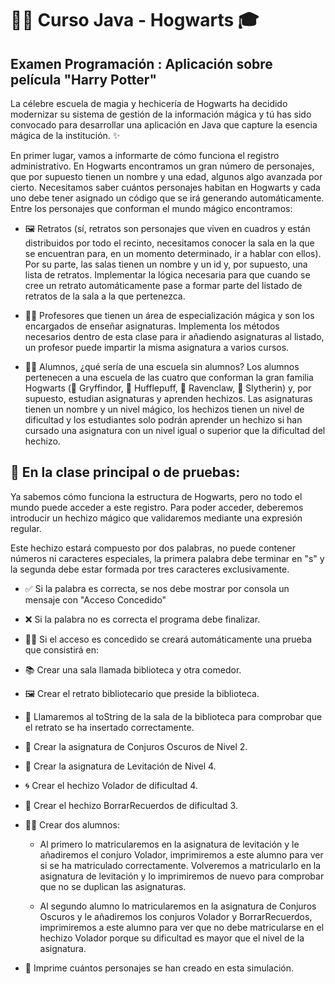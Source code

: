 # 🧙‍♂️ Curso Java - Hogwarts 🎓

## Examen Programación : Aplicación sobre película "Harry Potter"

La célebre escuela de magia y hechicería de Hogwarts ha decidido modernizar su sistema de gestión de la información mágica y tú has sido convocado para desarrollar una aplicación en Java que capture la esencia mágica de la institución. ✨

En primer lugar, vamos a informarte de cómo funciona el registro administrativo. En Hogwarts encontramos un gran número de personajes, que por supuesto tienen un nombre y una edad, algunos algo avanzada por cierto. Necesitamos saber cuántos personajes habitan en Hogwarts y cada uno debe tener asignado un código que se irá generando automáticamente. Entre los personajes que conforman el mundo mágico encontramos:

- 🖼️ Retratos (sí, retratos son personajes que viven en cuadros y están distribuidos por todo el recinto, necesitamos conocer la sala en la que se encuentran para, en un momento determinado, ir a hablar con ellos). Por su parte, las salas tienen un nombre y un id y, por supuesto, una lista de retratos.
Implementar la lógica necesaria para que cuando se cree un retrato automáticamente pase a formar parte del listado de retratos de la sala a la que pertenezca.

- 🧑‍🏫 Profesores que tienen un área de especialización mágica y son los encargados de enseñar asignaturas.
Implementa los métodos necesarios dentro de esta clase para ir añadiendo asignaturas al listado, un profesor puede impartir la misma asignatura a varios cursos.

- 🧑‍🎓 Alumnos, ¿qué sería de una escuela sin alumnos?
Los alumnos pertenecen a una escuela de las cuatro que conforman la gran familia Hogwarts (🦁 Gryffindor, 🦡 Hufflepuff, 🦅 Ravenclaw, 🐍 Slytherin) y, por supuesto, estudian asignaturas y aprenden hechizos.
Las asignaturas tienen un nombre y un nivel mágico, los hechizos tienen un nivel de dificultad y los estudiantes solo podrán aprender un hechizo si han cursado una asignatura con un nivel igual o superior que la dificultad del hechizo.

## 🧪 En la clase principal o de pruebas:
Ya sabemos cómo funciona la estructura de Hogwarts, pero no todo el mundo puede acceder a este registro. Para poder acceder, deberemos introducir un hechizo mágico que validaremos mediante una expresión regular.

Este hechizo estará compuesto por dos palabras, no puede contener números ni caracteres especiales, la primera palabra debe terminar en "s" y la segunda debe estar formada por tres caracteres exclusivamente.

- ✅ Si la palabra es correcta, se nos debe mostrar por consola un mensaje con "Acceso Concedido"

- ❌ Si la palabra no es correcta el programa debe finalizar.

- 🧙‍♀️ Si el acceso es concedido se creará automáticamente una prueba que consistirá en:

- 📚 Crear una sala llamada biblioteca y otra comedor.

- 🖼️ Crear el retrato bibliotecario que preside la biblioteca.

- 🧾 Llamaremos al toString de la sala de la biblioteca para comprobar que el retrato se ha insertado correctamente.

- 📘 Crear la asignatura de Conjuros Oscuros de Nivel 2.

- 📗 Crear la asignatura de Levitación de Nivel 4.

- 🌀 Crear el hechizo Volador de dificultad 4.

- 🧠 Crear el hechizo BorrarRecuerdos de dificultad 3.

- 🧑‍🎓 Crear dos alumnos:

    - Al primero lo matricularemos en la asignatura de levitación y le añadiremos el conjuro Volador, imprimiremos a este alumno para ver si se ha matriculado correctamente.
Volveremos a matricularlo en la asignatura de levitación y lo imprimiremos de nuevo para comprobar que no se duplican las asignaturas.

    - Al segundo alumno lo matricularemos en la asignatura de Conjuros Oscuros y le añadiremos los conjuros Volador y BorrarRecuerdos, imprimiremos a este alumno para ver que no debe matricularse en el hechizo Volador porque su dificultad es mayor que el nivel de la asignatura.

- 🔢 Imprime cuántos personajes se han creado en esta simulación.


